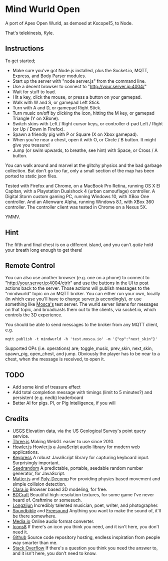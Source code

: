 Mind Wurld Open
===============

A port of Apex Open Wurld, as demoed at Kscope15, to Node.

That's telekinesis, Kyle.

Instructions
------------

To get started;

* Make sure you've got Node.js installed, plus the Socket.io, MQTT, Express, and Body Parser modules.
* Start up the server with "node server.js" from the command line.
* Use a decent browser to connect to "http://your.server.ip:4004/"
* Wait for stuff to load.
* Hit a key, click the mouse, or press a button on your gamepad.
* Walk with W and S, or gamepad Left Stick.
* Turn with A and D, or gamepad Right Stick.
* Turn music on/off by clicking the icon, hitting the M key, or gamepad Triangle (Y on XBone).
* Switch skins with Left / Right cursor keys, or controller d-pad Left / Right (or Up / Down in Firefox).
* Spawn a friendly pig with P or Square (X on Xbox gamepad).
* When you're near a chest, open it with O, or Circle / B button. It might give you treasure!
* Jump (or swim upwards, to breathe, see hint) with Space, or Cross / A button.

You can walk around and marvel at the glitchy physics and the bad garbage collection. But don't go too far, only a small section of the map has been ported to static json files.

Tested with Firefox and Chrome, on a MacBook Pro Retina, running OS X El Capitan, with a Playstation Dualshock 4 (urban camouflage) controller. A Digital Storm custom gaming PC, running Windows 10, with XBox One controller. And an Alienware Alpha, running Windows 8.1, with XBox 360 controller. The controller client was tested in Chrome on a Nexus 5X.

YMMV.

Hint
----

The fifth and final chest is on a different island, and you can't _quite_ hold your breath long enough to get there!

Remote Control
--------------

You can also use another browser (e.g. one on a phone) to connect to "http://your.server.ip:4004/ctrlr" and use the buttons in the UI to post actions back to the server. Those actions will publish messages to the "mindwurld" topic on an MQTT broker. You can either run your own, locally (in which case you'll have to change server.js accordingly), or use something like [Mosca's](http://mosca.io/) test server. The wurld server listens for messages on that topic, and broadcasts them out to the clients, via socket.io, which controls the 3D experience.

You should be able to send messages to the broker from any MQTT client, e.g.

    mqtt publish -t mindwurld -h 'test.mosca.io' -m '{"op":"next_skin"}'

Supported OPs (i.e. operations) are; toggle_music, prev_skin, next_skin, spawn_pig, open_chest, and jump. Obviously the player has to be near to a chest, when the message is received, to open it.

TODO
----

* Add some kind of treasure effect
* Add total completion message with timings (limit to 5 minutes?) and persistent (e.g. nedb) leaderboard
* Better AI for pigs. PI, or Pig Intelligence, if you will

Credits
-------

* [USGS](http://ned.usgs.gov/) Elevation data, via the US Geological Survey's point query service.
* [Three.js](http://threejs.org/) Making WebGL easier to use since 2010.
* [Howler.js](https://github.com/goldfire/howler.js/) Howler.js a JavaScript audio library for modern web applications.
* [Keypress](http://dmauro.github.io/Keypress/) A robust JavaScript library for capturing keyboard input. Surprisingly important.
* [Seedrandom](https://github.com/davidbau/seedrandom) A predictable, portable, seedable random number generator, for JavaScript.
* [Matter.js](http://brm.io/matter-js/index.html) and [Poly-Decomp](https://github.com/schteppe/poly-decomp.js) For providing physics based movement and simple collision detection.
* [Clara.io](https://clara.io/) Browser based 3D modeling, for free.
* [BDCraft](http://bdcraft.net/) Beautiful high-resolution textures, for some game I've never heard of. Craftmine or somesuch.
* [Longzijun](https://longzijun.wordpress.com/) Incredibly talented musician, poet, writer, and photographer.
* [Soundbible](http://soundbible.com/) and [Freesound](http://freesound.org/) Anything you want to make the sound of, it'll be there somewhere.
* [Media.io](http://media.io/) Online audio format converter.
* [Icons8](https://icons8.com/) If there's an icon you think you need, and it isn't here, you don't need it.
* [Github](https://github.com/) Source code repository hosting, endless inspiration from people way smarter than me.
* [Stack Overflow](http://stackoverflow.com/) If there's a question you think you need the answer to, and it isn't here, you don't need to know.

